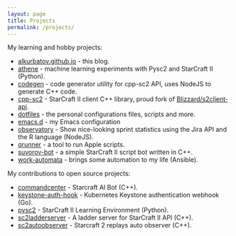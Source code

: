 ```yaml
---
layout: page
title: Projects
permalink: /projects/
---
```

My learning and hobby projects:
* [alkurbatov.github.io](https://github.com/alkurbatov/alkurbatov.github.io) - this blog.
* [athene](https://github.com/alkurbatov/athene) - machine learning experiments with Pysc2 and StarCraft II (Python).
* [codegen](https://github.com/cpp-sc2/codegen) - code generator utility for cpp-sc2 API, uses NodeJS to generate C++ code.
* [cpp-sc2](https://github.com/alkurbatov/cpp-sc2) - StarCraft II client C++ library, proud fork of [Blizzard/s2client-api](https://github.com/Blizzard/s2client-api).
* [dotfiles](https://github.com/alkurbatov/dotfiles) - the personal configurations files, scripts and more.
* [emacs.d](https://github.com/alkurbatov/emacs.d) - my Emacs configuration
* [observatory](https://github.com/alkurbatov/observatory) - Show nice-looking sprint statistics using the Jira API and the R language (NodeJS).
* [qrunner](https://github.com/alkurbatov/qrunner) - a tool to run Apple scripts.
* [suvorov-bot](https://github.com/alkurbatov/suvorov-bot) - a simple StarCraft II script bot written in C++.
* [work-automata](https://github.com/alkurbatov/work-automata.git) - brings some automation to my life (Ansible).

My contributions to open source projects:
* [commandcenter](https://github.com/davechurchill/commandcenter/commits?author=alkurbatov) - Starcraft AI Bot (C++).
* [keystone-auth-hook](https://github.com/virtuozzo/keystone-auth-hook/commits?author=alkurbatov) - Kubernetes Keystone authentication webhook (Go).
* [pysc2](https://github.com/deepmind/pysc2/commits?author=alkurbatov) - StarCraft II Learning Environment (Python).
* [sc2ladderserver](https://github.com/Cryptyc/Sc2LadderServer/commits?author=alkurbatov) - A ladder server for StarCraft II API (C++).
* [sc2autoobserver](https://github.com/aiarena/SC2AutoObserver/commits?author=alkurbatov) - Starcraft 2 replays auto observer (C++).
